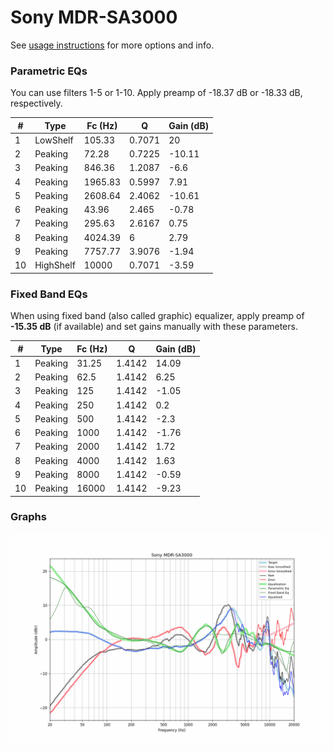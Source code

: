 # Sony MDR-SA3000
See [usage instructions](https://github.com/jaakkopasanen/AutoEq#usage) for more options and info.

### Parametric EQs
You can use filters 1-5 or 1-10. Apply preamp of -18.37 dB or -18.33 dB, respectively.

|   # | Type      |   Fc (Hz) |      Q |   Gain (dB) |
|-----|-----------|-----------|--------|-------------|
|   1 | LowShelf  |    105.33 | 0.7071 |       20    |
|   2 | Peaking   |     72.28 | 0.7225 |      -10.11 |
|   3 | Peaking   |    846.36 | 1.2087 |       -6.6  |
|   4 | Peaking   |   1965.83 | 0.5997 |        7.91 |
|   5 | Peaking   |   2608.64 | 2.4062 |      -10.61 |
|   6 | Peaking   |     43.96 | 2.465  |       -0.78 |
|   7 | Peaking   |    295.63 | 2.6167 |        0.75 |
|   8 | Peaking   |   4024.39 | 6      |        2.79 |
|   9 | Peaking   |   7757.77 | 3.9076 |       -1.94 |
|  10 | HighShelf |  10000    | 0.7071 |       -3.59 |

### Fixed Band EQs
When using fixed band (also called graphic) equalizer, apply preamp of **-15.35 dB** (if available) and set gains manually with these parameters.

|   # | Type    |   Fc (Hz) |      Q |   Gain (dB) |
|-----|---------|-----------|--------|-------------|
|   1 | Peaking |     31.25 | 1.4142 |       14.09 |
|   2 | Peaking |     62.5  | 1.4142 |        6.25 |
|   3 | Peaking |    125    | 1.4142 |       -1.05 |
|   4 | Peaking |    250    | 1.4142 |        0.2  |
|   5 | Peaking |    500    | 1.4142 |       -2.3  |
|   6 | Peaking |   1000    | 1.4142 |       -1.76 |
|   7 | Peaking |   2000    | 1.4142 |        1.72 |
|   8 | Peaking |   4000    | 1.4142 |        1.63 |
|   9 | Peaking |   8000    | 1.4142 |       -0.59 |
|  10 | Peaking |  16000    | 1.4142 |       -9.23 |

### Graphs
![](./Sony%20MDR-SA3000.png)
